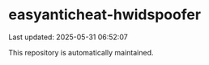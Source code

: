 # easyanticheat-hwidspoofer

Last updated: 2025-05-31 06:52:07

This repository is automatically maintained.
